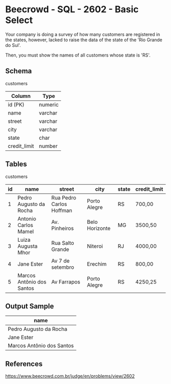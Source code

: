 
# Beecrowd - SQL - 2602 - Basic Select

Your company is doing a survey of how many customers are registered in the states, however, lacked to raise the data of the state of the 'Rio Grande do Sul'.

Then, you must show the names of all customers whose state is 'RS'.


## Schema
customers

| Column       | Type    |
|--------------|---------|
| id (PK)      | numeric |
| name         | varchar |
| street       | varchar |
| city         | varchar |
| state        | char    |
| credit_limit | number  |


## Tables
customers

| id  | name                      | street                    | city           | state | credit_limit  |
|-----|---------------------------|---------------------------|----------------|-------|---------------|
| 1   | Pedro Augusto da Rocha    | Rua Pedro Carlos Hoffman  | Porto Alegre   | RS    | 700,00        |
| 2   | Antonio Carlos Mamel      | Av. Pinheiros             | Belo Horizonte | MG    | 3500,50       |
| 3   | Luiza Augusta Mhor        | Rua Salto Grande          | Niteroi        | RJ    | 4000,00       |
| 4   | Jane Ester                | Av 7 de setembro          | Erechim        | RS    | 800,00        |
| 5   | Marcos Antônio dos Santos | Av Farrapos               | Porto Alegre   | RS    | 4250,25       |


## Output Sample

| name                      |
|---------------------------|
| Pedro Augusto da Rocha    |
| Jane Ester                |
| Marcos Antônio dos Santos |



## References
https://www.beecrowd.com.br/judge/en/problems/view/2602